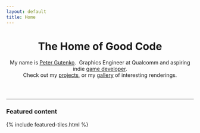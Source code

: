 ```yaml
---
layout: default
title: Home
---
```


<header>
<h1>The Home of Good Code</h1>
<p>My name is <a href="/aboutme.html">Peter Gutenko</a>. &nbsp;Graphics Engineer at Qualcomm and aspiring indie <a href="/games.html">game developer</a>.<br>Check out my <a href="/projects.html">projects</a>, or my <a href="/gallery.html">gallery</a> of interesting renderings.</p>
</header>

<hr />
<h3>Featured content</h3>
{% include featured-tiles.html %}
